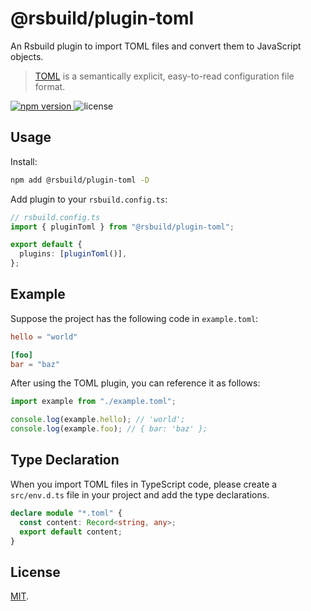 # @rsbuild/plugin-toml

An Rsbuild plugin to import TOML files and convert them to JavaScript objects.

> [TOML](https://toml.io/) is a semantically explicit, easy-to-read configuration file format.

<p>
  <a href="https://npmjs.com/package/@rsbuild/plugin-toml">
   <img src="https://img.shields.io/npm/v/@rsbuild/plugin-toml?style=flat-square&colorA=564341&colorB=EDED91" alt="npm version" />
  </a>
  <img src="https://img.shields.io/badge/License-MIT-blue.svg?style=flat-square&colorA=564341&colorB=EDED91" alt="license" />
</p>

## Usage

Install:

```bash
npm add @rsbuild/plugin-toml -D
```

Add plugin to your `rsbuild.config.ts`:

```ts
// rsbuild.config.ts
import { pluginToml } from "@rsbuild/plugin-toml";

export default {
  plugins: [pluginToml()],
};
```

## Example

Suppose the project has the following code in `example.toml`:

```toml title="example.toml"
hello = "world"

[foo]
bar = "baz"
```

After using the TOML plugin, you can reference it as follows:

```js
import example from "./example.toml";

console.log(example.hello); // 'world';
console.log(example.foo); // { bar: 'baz' };
```

## Type Declaration

When you import TOML files in TypeScript code, please create a `src/env.d.ts` file in your project and add the type declarations.

```ts title="src/env.d.ts"
declare module "*.toml" {
  const content: Record<string, any>;
  export default content;
}
```

## License

[MIT](./LICENSE).
